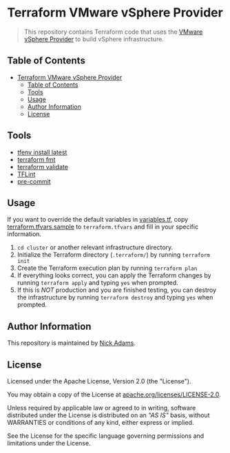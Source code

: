 # Terraform VMware vSphere Provider

> This repository contains Terraform code that uses the [VMware vSphere Provider](https://registry.terraform.io/providers/hashicorp/vsphere/latest/docs) to build vSphere infrastructure.

## Table of Contents

- [Terraform VMware vSphere Provider](#terraform-vsphere)
  - [Table of Contents](#table-of-contents)
  - [Tools](#tools)
  - [Usage](#usage)
  - [Author Information](#author-information)
  - [License](#license)

## Tools

- [tfenv install latest](https://github.com/tfutils/tfenv)
- [terraform fmt](https://www.terraform.io/docs/commands/fmt.html)
- [terraform validate](https://www.terraform.io/docs/commands/validate.html)
- [TFLint](https://github.com/terraform-linters/tflint)
- [pre-commit](https://pre-commit.com)

## Usage

If you want to override the default variables in [variables.tf](https://github.com/nickkadams/terraform-vsphere/blob/main/cluster/variables.tf), copy [terraform.tfvars.sample](https://github.com/nickkadams/terraform-vsphere/blob/main/cluster/terraform.tfvars.sample) to `terraform.tfvars` and fill in your specific information.

1. `cd cluster` or another relevant infrastructure directory.
1. Initialize the Terraform directory (`.terraform/`) by running `terraform init`
1. Create the Terraform execution plan by running `terraform plan`
1. If everything looks correct, you can apply the Terraform changes by running `terraform apply` and typing `yes` when prompted.
1. If this is *NOT* production and you are finished testing, you can destroy the infrastructure by running `terraform destroy` and typing `yes` when prompted.

## Author Information

This repository is maintained by [Nick Adams](https://github.com/nickkadams).

## License

Licensed under the Apache License, Version 2.0 (the "License").

You may obtain a copy of the License at [apache.org/licenses/LICENSE-2.0](http://www.apache.org/licenses/LICENSE-2.0).

Unless required by applicable law or agreed to in writing, software distributed under the License is distributed on an _"AS IS"_ basis, without WARRANTIES or conditions of any kind, either express or implied.

See the License for the specific language governing permissions and limitations under the License.
